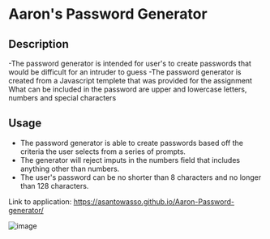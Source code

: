 # Aaron's Password Generator

## Description
-The password generator is intended for user's to create passwords that would be difficult for an intruder to guess
-The password generator is created from a Javascript templete that was provided for the assignment
What can be included in the password are upper and lowercase letters, numbers and special characters

## Usage 
- The password generator is able to create passwords based off the criteria the user selects from a series of prompts.
- The generator will reject imputs in the numbers field that includes anything other than numbers.
- The user's password can be no shorter than 8 characters and no longer than 128 characters.

Link to application: https://asantowasso.github.io/Aaron-Password-generator/

![image](https://user-images.githubusercontent.com/79666127/187822929-a6b148ef-8edc-4e58-9ce0-c218c7e22cab.png)
